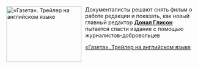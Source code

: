 <!--2025-08-24 11:00:22-->
<div class="yb">
  <div class="rss kino_kino"><a href="https://www.kino-teatr.ru/video/52336/" title="«Газета». Трейлер на английском языке"><img src="https://www.kino-teatr.ru/video/6/3/52336/poster.jpg" width="196" height="147" align="left" hspace="5" style="margin: 0px 10px 0px 5px" alt="«Газета». Трейлер на английском языке"/></a>Документалисты решают снять фильм о работе редакции и показать, как новый главный редактор <a href=https://www.kino-teatr.ru/kino/acter/m/euro/179460/bio/ target=_blank><strong>Донал Глисон</strong></a> пытается спасти издание с помощью журналистов-добровольцев <p class="titl"><a href="https://www.kino-teatr.ru/video/52336/">«Газета». Трейлер на английском языке</a></p></div>
</div>
